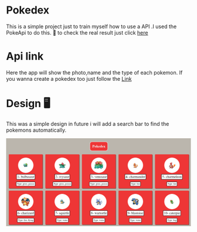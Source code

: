 # Pokedex
This is a simple project just to train myself how to use a API .I used the PokeApi to do this. 💾
to check the real result just click [here](https://simple-pokedex-site.netlify.app)

# Api link
Here the app will show the photo,name and the type of each pokemon.
If you wanna create a pokedex too just follow the [Link](https://pokeapi.co)

# Design 🖥️

This was a simple design in future i will add a search bar to find the pokemons automatically.

![fistImage](design/design1.png)

